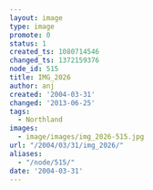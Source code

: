 ```yaml
---
layout: image
type: image
promote: 0
status: 1
created_ts: 1080714546
changed_ts: 1372159376
node_id: 515
title: IMG_2026
author: anj
created: '2004-03-31'
changed: '2013-06-25'
tags:
  - Northland
images:
  - image/images/img_2026-515.jpg
url: "/2004/03/31/img_2026/"
aliases:
  - "/node/515/"
date: '2004-03-31'
---
```


